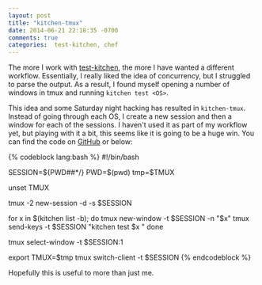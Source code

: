 ```yaml
---
layout: post
title: "kitchen-tmux"
date: 2014-06-21 22:18:35 -0700
comments: true
categories:  test-kitchen, chef
---
```

The more I work with [test-kitchen](http://kitchen.ci), the more I have wanted a different workflow. Essentially, I really liked the idea of concurrency, but I struggled to parse the output. As a result, I found myself opening a number of windows in tmux and running `kitchen test <OS>`.

This idea and some Saturday night hacking has resulted in `kitchen-tmux`. Instead of going through each OS, I create a new session and then a window for each of the sessions. I haven't used it as part of my workflow yet, but playing with it a bit, this seems like it is going to be a huge win. You can find the code on [GitHub](https://github.com/cwebberOps/dotfiles/blob/master/bin/kitchen-tmux) or below:

{% codeblock lang:bash %}
#!/bin/bash

SESSION=${PWD##*/}
PWD=$(pwd)
tmp=$TMUX

unset TMUX

tmux -2 new-session -d -s $SESSION

for x in $(kitchen list -b); do
  tmux new-window -t $SESSION -n "$x"
  tmux send-keys -t $SESSION  "kitchen test $x
"
done

tmux select-window -t $SESSION:1

export TMUX=$tmp
tmux switch-client -t $SESSION
{% endcodeblock %}

Hopefully this is useful to more than just me.
